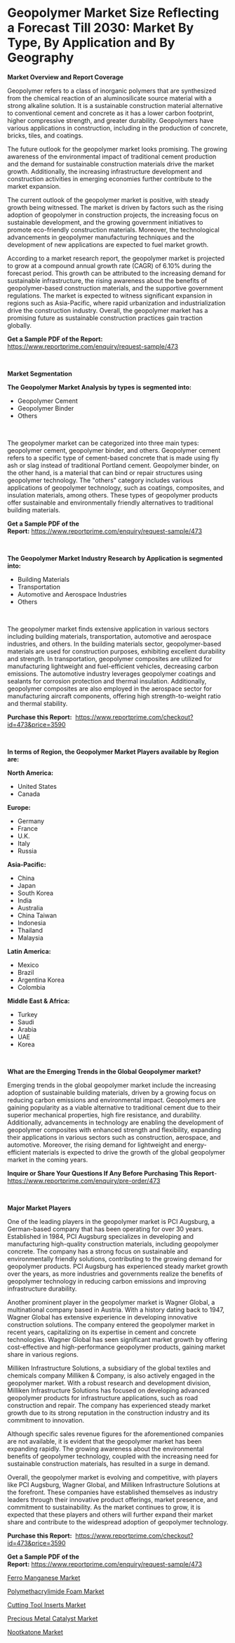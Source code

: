 <p><h1>Geopolymer Market Size Reflecting a Forecast Till 2030: Market By Type, By Application and By Geography</h1></p><p><strong>Market Overview and Report Coverage</strong></p>
<p><p>Geopolymer refers to a class of inorganic polymers that are synthesized from the chemical reaction of an aluminosilicate source material with a strong alkaline solution. It is a sustainable construction material alternative to conventional cement and concrete as it has a lower carbon footprint, higher compressive strength, and greater durability. Geopolymers have various applications in construction, including in the production of concrete, bricks, tiles, and coatings.</p><p>The future outlook for the geopolymer market looks promising. The growing awareness of the environmental impact of traditional cement production and the demand for sustainable construction materials drive the market growth. Additionally, the increasing infrastructure development and construction activities in emerging economies further contribute to the market expansion.</p><p>The current outlook of the geopolymer market is positive, with steady growth being witnessed. The market is driven by factors such as the rising adoption of geopolymer in construction projects, the increasing focus on sustainable development, and the growing government initiatives to promote eco-friendly construction materials. Moreover, the technological advancements in geopolymer manufacturing techniques and the development of new applications are expected to fuel market growth.</p><p>According to a market research report, the geopolymer market is projected to grow at a compound annual growth rate (CAGR) of 6.10% during the forecast period. This growth can be attributed to the increasing demand for sustainable infrastructure, the rising awareness about the benefits of geopolymer-based construction materials, and the supportive government regulations. The market is expected to witness significant expansion in regions such as Asia-Pacific, where rapid urbanization and industrialization drive the construction industry. Overall, the geopolymer market has a promising future as sustainable construction practices gain traction globally.</p></p>
<p><strong>Get a Sample PDF of the Report:</strong> <a href="https://www.reportprime.com/enquiry/request-sample/473">https://www.reportprime.com/enquiry/request-sample/473</a></p>
<p>&nbsp;</p>
<p><strong>Market Segmentation</strong></p>
<p><strong>The Geopolymer Market Analysis by types is segmented into:</strong></p>
<p><ul><li>Geopolymer Cement</li><li>Geopolymer Binder</li><li>Others</li></ul></p>
<p>&nbsp;</p>
<p><p>The geopolymer market can be categorized into three main types: geopolymer cement, geopolymer binder, and others. Geopolymer cement refers to a specific type of cement-based concrete that is made using fly ash or slag instead of traditional Portland cement. Geopolymer binder, on the other hand, is a material that can bind or repair structures using geopolymer technology. The "others" category includes various applications of geopolymer technology, such as coatings, composites, and insulation materials, among others. These types of geopolymer products offer sustainable and environmentally friendly alternatives to traditional building materials.</p></p>
<p><strong>Get a Sample PDF of the Report:</strong>&nbsp;<a href="https://www.reportprime.com/enquiry/request-sample/473">https://www.reportprime.com/enquiry/request-sample/473</a></p>
<p>&nbsp;</p>
<p><strong>The Geopolymer Market Industry Research by Application is segmented into:</strong></p>
<p><ul><li>Building Materials</li><li>Transportation</li><li>Automotive and Aerospace Industries</li><li>Others</li></ul></p>
<p>&nbsp;</p>
<p><p>The geopolymer market finds extensive application in various sectors including building materials, transportation, automotive and aerospace industries, and others. In the building materials sector, geopolymer-based materials are used for construction purposes, exhibiting excellent durability and strength. In transportation, geopolymer composites are utilized for manufacturing lightweight and fuel-efficient vehicles, decreasing carbon emissions. The automotive industry leverages geopolymer coatings and sealants for corrosion protection and thermal insulation. Additionally, geopolymer composites are also employed in the aerospace sector for manufacturing aircraft components, offering high strength-to-weight ratio and thermal stability.</p></p>
<p><strong>Purchase this Report:</strong>&nbsp; <a href="https://www.reportprime.com/checkout?id=473&price=3590">https://www.reportprime.com/checkout?id=473&price=3590</a></p>
<p>&nbsp;</p>
<p><strong>In terms of Region, the Geopolymer Market Players available by Region are:</strong></p>
<p>
    <p> <strong> North America: </strong>
        <ul>
            <li>United States</li>
            <li>Canada</li>
        </ul>
        </p> 
    <p> <strong> Europe: </strong>
        <ul>
            <li>Germany</li>
            <li>France</li>
            <li>U.K.</li>
            <li>Italy</li>
            <li>Russia</li>
        </ul>
        </p> 
    <p> <strong> Asia-Pacific: </strong>
        <ul>
            <li>China</li>
            <li>Japan</li>
            <li>South Korea</li>
            <li>India</li>
            <li>Australia</li>
            <li>China Taiwan</li>
            <li>Indonesia</li>
            <li>Thailand</li>
            <li>Malaysia</li>
        </ul>
        </p> 
    <p> <strong> Latin America: </strong>
        <ul>
            <li>Mexico</li>
            <li>Brazil</li>
            <li>Argentina Korea</li>
            <li>Colombia</li>
        </ul>
        </p> 
    <p> <strong> Middle East & Africa: </strong>
        <ul>
            <li>Turkey</li>
            <li>Saudi</li>
            <li>Arabia</li>
            <li>UAE</li>
            <li>Korea</li>
        </ul>
    </p>
    </p>
<p>&nbsp;</p>
<p><strong>What are the Emerging Trends in the Global Geopolymer market?</strong></p>
<p><p>Emerging trends in the global geopolymer market include the increasing adoption of sustainable building materials, driven by a growing focus on reducing carbon emissions and environmental impact. Geopolymers are gaining popularity as a viable alternative to traditional cement due to their superior mechanical properties, high fire resistance, and durability. Additionally, advancements in technology are enabling the development of geopolymer composites with enhanced strength and flexibility, expanding their applications in various sectors such as construction, aerospace, and automotive. Moreover, the rising demand for lightweight and energy-efficient materials is expected to drive the growth of the global geopolymer market in the coming years.</p></p>
<p><strong>Inquire or Share Your Questions If Any Before Purchasing This Report</strong>- <a href="https://www.reportprime.com/enquiry/pre-order/473">https://www.reportprime.com/enquiry/pre-order/473</a></p>
<p>&nbsp;</p>
<p><strong>Major Market Players</strong></p>
<p><p>One of the leading players in the geopolymer market is PCI Augsburg, a German-based company that has been operating for over 30 years. Established in 1984, PCI Augsburg specializes in developing and manufacturing high-quality construction materials, including geopolymer concrete. The company has a strong focus on sustainable and environmentally friendly solutions, contributing to the growing demand for geopolymer products. PCI Augsburg has experienced steady market growth over the years, as more industries and governments realize the benefits of geopolymer technology in reducing carbon emissions and improving infrastructure durability.</p><p>Another prominent player in the geopolymer market is Wagner Global, a multinational company based in Austria. With a history dating back to 1947, Wagner Global has extensive experience in developing innovative construction solutions. The company entered the geopolymer market in recent years, capitalizing on its expertise in cement and concrete technologies. Wagner Global has seen significant market growth by offering cost-effective and high-performance geopolymer products, gaining market share in various regions.</p><p>Milliken Infrastructure Solutions, a subsidiary of the global textiles and chemicals company Milliken & Company, is also actively engaged in the geopolymer market. With a robust research and development division, Milliken Infrastructure Solutions has focused on developing advanced geopolymer products for infrastructure applications, such as road construction and repair. The company has experienced steady market growth due to its strong reputation in the construction industry and its commitment to innovation.</p><p>Although specific sales revenue figures for the aforementioned companies are not available, it is evident that the geopolymer market has been expanding rapidly. The growing awareness about the environmental benefits of geopolymer technology, coupled with the increasing need for sustainable construction materials, has resulted in a surge in demand.</p><p>Overall, the geopolymer market is evolving and competitive, with players like PCI Augsburg, Wagner Global, and Milliken Infrastructure Solutions at the forefront. These companies have established themselves as industry leaders through their innovative product offerings, market presence, and commitment to sustainability. As the market continues to grow, it is expected that these players and others will further expand their market share and contribute to the widespread adoption of geopolymer technology.</p></p>
<p><strong>Purchase this Report:</strong>&nbsp;&nbsp;<a href="https://www.reportprime.com/checkout?id=473&price=3590">https://www.reportprime.com/checkout?id=473&price=3590</a></p>
<p></p>
<p><strong>Get a Sample PDF of the Report:</strong>&nbsp;<a href="https://www.reportprime.com/enquiry/request-sample/473">https://www.reportprime.com/enquiry/request-sample/473</a></p>
<p><p><a href="https://github.com/deliacustodio40/Market-Research-Report-List-1/blob/main/ferro-manganese-market.md">Ferro Manganese Market</a></p><p><a href="https://github.com/abdelrhmankishk22/Market-Research-Report-List-1/blob/main/polymethacrylimide-foam-market.md">Polymethacrylimide Foam Market</a></p><p><a href="https://github.com/marloy8/Market-Research-Report-List-1/blob/main/cutting-tool-inserts-market.md">Cutting Tool Inserts Market</a></p><p><a href="https://github.com/maliyahmorrow6654/Market-Research-Report-List-1/blob/main/precious-metal-catalyst-market.md">Precious Metal Catalyst Market</a></p><p><a href="https://github.com/mahnoor2003/Market-Research-Report-List-1/blob/main/nootkatone-market.md">Nootkatone Market</a></p></p>